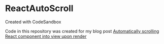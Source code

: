 # ReactAutoScroll
Created with CodeSandbox

Code in this repository was created for my blog post [Automatically scrolling React component into view upon render](https://www.seeleycoder.com/blog/automatically-scrolling-react-components/)
